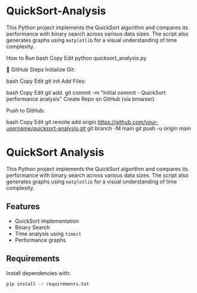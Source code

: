 # QuickSort-Analysis
This Python project implements the QuickSort algorithm and compares its performance with binary search across various data sizes. The script also generates graphs using `matplotlib` for a visual understanding of time complexity.

How to Run
bash
Copy
Edit
python quicksort_analysis.py

🚀 GitHub Steps
Initialize Git:

bash
Copy
Edit
git init
Add Files:

bash
Copy
Edit
git add.
git commit -m "Initial commit - QuickSort performance analysis"
Create Repo on GitHub (via browser)

Push to GitHub:

bash
Copy
Edit
git remote add origin https://github.com/your-username/quicksort-analysis.git
git branch -M main
git push -u origin main


# QuickSort Analysis

This Python project implements the QuickSort algorithm and compares its performance with binary search across various data sizes. The script also generates graphs using `matplotlib` for a visual understanding of time complexity.

## Features

- QuickSort implementation
- Binary Search
- Time analysis using `timeit`
- Performance graphs

## Requirements

Install dependencies with:

```bash
pip install -r requirements.txt

